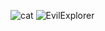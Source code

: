 ![cat](https://user-images.githubusercontent.com/60780448/168457786-a38025ba-3290-466a-b808-39347d2e2640.png)
![EvilExplorer](https://user-images.githubusercontent.com/60780448/194218270-00b8d357-3b16-4a35-aedb-324b7cd3a490.gif)
